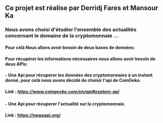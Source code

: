 ## Ce projet est réalise par Derridj Fares et Mansour Ka

### Nous avons choisi d'étudier l'ensemble des actualités concernant le domaine de la cryptomonnaie ...
#### Pour celà Nous allons avoir besoin de deux bases de données:
#### Pour récupérer les informations nécessaires nous allons avoir besoin de deux APIs:
#### - Une Api pour récuperer les données des cryptomonnaies à un instant donné, pour celà nous avons décidé de choisir l'api de CoinGeko.
##### Link : https://www.coingecko.com/en/api#explore-api

#### - Une Api pour récuperer l'actualité sur la cryptomonnaie.
#### Link : https://newsapi.org/
